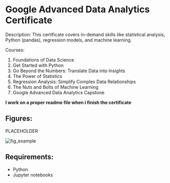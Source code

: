 Google Advanced Data Analytics Certificate
====

Description: This certificate covers in-demand skills like statistical analysis, Python (pandas), regression models, and machine learning.

Courses:

1. Foundations of Data Science
2. Get Started with Python
3. Go Beyond the Numbers: Translate Data into Insights
4. The Power of Statistics
5. Regression Analysis: Simplify Complex Data Relationships
6. The Nuts and Bolts of Machine Learning
7. Google Advanced Data Analytics Capstone

**I work on a proper readme file when i finish the certificate**

## Figures:

PLACEHOLDER

![fig_example](https://github.com/ianpaga/N_body_problem/assets/57350668/4ccb576a-a9d4-4fd3-b9c8-1718fa915b3e)

## Requirements:

- Python
- Jupyter notebooks 
